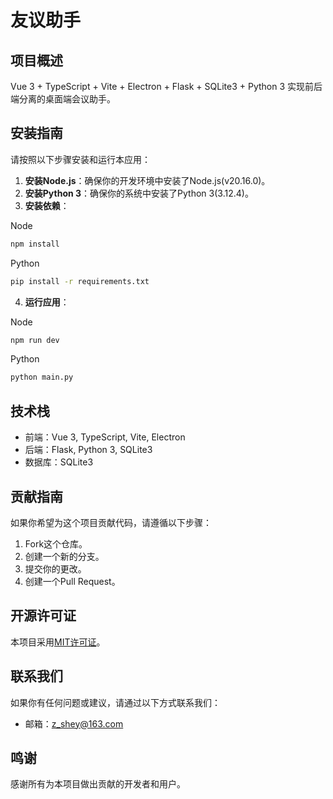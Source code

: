 # 友议助手

## 项目概述

Vue 3 + TypeScript + Vite + Electron + Flask + SQLite3 + Python 3 实现前后端分离的桌面端会议助手。

## 安装指南

请按照以下步骤安装和运行本应用：

1. **安装Node.js**：确保你的开发环境中安装了Node.js(v20.16.0)。
2. **安装Python 3**：确保你的系统中安装了Python 3(3.12.4)。
3. **安装依赖**：

Node

``` bash
npm install
```

Python

``` bash
pip install -r requirements.txt
```

4. **运行应用**：

Node

```bash
npm run dev
```

Python

``` bash
python main.py
```

## 技术栈

- 前端：Vue 3, TypeScript, Vite, Electron
- 后端：Flask, Python 3, SQLite3
- 数据库：SQLite3

## 贡献指南

如果你希望为这个项目贡献代码，请遵循以下步骤：

1. Fork这个仓库。
2. 创建一个新的分支。
3. 提交你的更改。
4. 创建一个Pull Request。

## 开源许可证

本项目采用[MIT许可证](LICENSE)。

## 联系我们

如果你有任何问题或建议，请通过以下方式联系我们：

- 邮箱：[z_shey@163.com](mailto:z_shey@163.com)

## 鸣谢

感谢所有为本项目做出贡献的开发者和用户。
